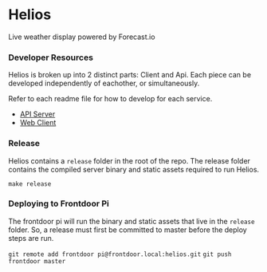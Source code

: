 # Helios
Live weather display powered by Forecast.io

### Developer Resources

Helios is broken up into 2 distinct parts: Client and Api. Each piece can be developed
independently of eachother, or simultaneously.

Refer to each readme file for how to develop for each service.

* [API Server](api/README.md)
* [Web Client](client/README.md)


### Release

Helios contains a `release` folder in the root of the repo. The release folder contains the compiled
server binary and static assets required to run Helios.

  `make release`

### Deploying to Frontdoor Pi

The frontdoor pi will run the binary and static assets that live in the `release` folder. So, a release
must first be committed to master before the deploy steps are run.

  `git remote add frontdoor pi@frontdoor.local:helios.git`
  `git push frontdoor master`

